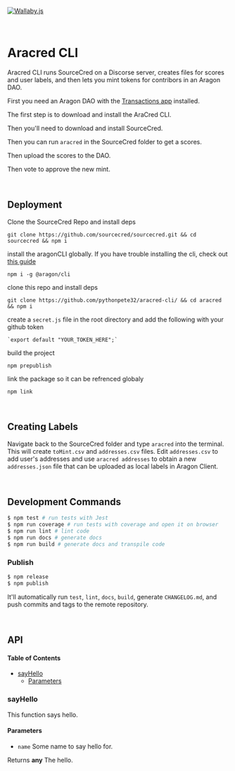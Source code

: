 [![Wallaby.js](https://img.shields.io/badge/wallaby.js-configured-green.svg)](https://wallabyjs.com)

<br>

# Aracred CLI

Aracred CLI runs SourceCred on a Discorse server, creates files for scores and user labels, and then lets you mint tokens for contribors in an Aragon DAO.

First you need an Aragon DAO with the [Transactions app](https://github.com/1Hive/transactions-app) installed.

The first step is to download and install the AraCred CLI.

Then you'll need to download and install SourceCred.

Then you can run `aracred` in the SourceCred folder to get a scores.

Then upload the scores to the DAO.

Then vote to approve the new mint. 

<br>

## Deployment

Clone the SourceCred Repo and install deps

    git clone https://github.com/sourcecred/sourcecred.git && cd sourcecred && npm i

install the aragonCLI globally. If you have trouble installing the cli, check out [this guide](https://hack.aragon.org/docs/guides-faq)

    npm i -g @aragon/cli

clone this repo and install deps

    git clone https://github.com/pythonpete32/aracred-cli/ && cd aracred && npm i

create a `secret.js` file in the root directory and add the following with your github token

    `export default "YOUR_TOKEN_HERE";`

build the project 

    npm prepublish

link the package so it can be refrenced globaly

    npm link

<br>

## Creating Labels

Navigate back to the SourceCred folder and type `aracred` into the terminal. This will create `toMint.csv` and `addresses.csv` files. Edit `addresses.csv` to add user's addresses and use `aracred addresses` to obtain a new `addresses.json` file that can be uploaded as local labels in Aragon Client.

<br>

## Development Commands

```sh
$ npm test # run tests with Jest
$ npm run coverage # run tests with coverage and open it on browser
$ npm run lint # lint code
$ npm run docs # generate docs
$ npm run build # generate docs and transpile code
```

### Publish

```sh
$ npm release
$ npm publish
```

It'll automatically run `test`, `lint`, `docs`, `build`, generate `CHANGELOG.md`, and push commits and tags to the remote repository.

<br>

## API

<!-- Generated by documentation.js. Update this documentation by updating the source code. -->

#### Table of Contents

-   [sayHello](#sayhello)
    -   [Parameters](#parameters)

### sayHello

This function says hello.

#### Parameters

-   `name`  Some name to say hello for.

Returns **any** The hello.
